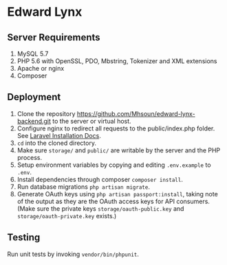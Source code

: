 # Edward Lynx

## Server Requirements
1. MySQL 5.7
2. PHP 5.6 with OpenSSL, PDO, Mbstring, Tokenizer and XML extensions
3. Apache or nginx
4. Composer

## Deployment
1. Clone the repository https://github.com/Mhsoun/edward-lynx-backend.git to the server or virtual host.
2. Configure nginx to redirect all requests to the public/index.php folder. See [Laravel Installation Docs](https://laravel.com/docs/5.3).
3. `cd` into the cloned directory.
4. Make sure `storage/` and `public/` are writable by the server and the PHP process.
5. Setup environment variables by copying and editing `.env.example` to `.env`.
4. Install dependencies through composer `composer install`.
5. Run database migrations `php artisan migrate`.
6. Generate OAuth keys using `php artisan passport:install`, taking note of the output as they are the OAuth access keys for API consumers.
(Make sure the private keys `storage/oauth-public.key` and `storage/oauth-private.key` exists.)

## Testing
Run unit tests by invoking `vendor/bin/phpunit`.
